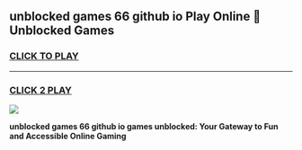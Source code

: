 
## unblocked games 66 github io Play Online 👋 Unblocked Games
<h3>
<a href="https://premium.freeplayer.one?title=unblocked_games_66_github_io&ref=19F">CLICK TO PLAY</a></h3>
<hr>

<h3>
<a href="https://premium.freeplayer.one?title=unblocked_games_66_github_io&ref=19F">CLICK 2 PLAY</a>
  
</h3>

<a href="https://premium.freeplayer.one?title=unblocked_games_66_github_io&ref=19F"><img src="https://clearcache.store/games.png"></a>


**unblocked games 66 github io games unblocked: Your Gateway to Fun and Accessible Online Gaming**
